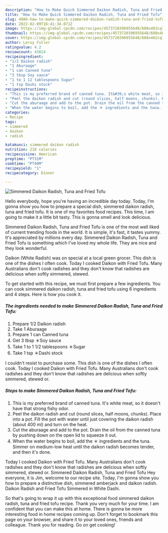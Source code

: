 ```yaml
---
description: "How to Make Quick Simmered Daikon Radish, Tuna and Fried Tofu"
title: "How to Make Quick Simmered Daikon Radish, Tuna and Fried Tofu"
slug: 4606-how-to-make-quick-simmered-daikon-radish-tuna-and-fried-tofu
date: 2022-02-09T16:41:34.071Z
image: https://img-global.cpcdn.com/recipes/4573720396955648/680x482cq70/simmered-daikon-radish-tuna-and-fried-tofu-recipe-main-photo.jpg
thumbnail: https://img-global.cpcdn.com/recipes/4573720396955648/680x482cq70/simmered-daikon-radish-tuna-and-fried-tofu-recipe-main-photo.jpg
cover: https://img-global.cpcdn.com/recipes/4573720396955648/680x482cq70/simmered-daikon-radish-tuna-and-fried-tofu-recipe-main-photo.jpg
author: Leroy Fuller
ratingvalue: 4.2
reviewcount: 43814
recipeingredient:
- "1/2 Daikon radish"
- "1 Aburaage"
- "1 can Canned tuna"
- "3 tbsp Soy sauce"
- "1 to 1 12 tablespoons Sugar"
- "1 tsp Dashi stock"
recipeinstructions:
- "This is my preferred brand of canned tuna. It&#39;s white meat, so it doesn&#39;t have that strong fishy odor."
- "Peel the daikon radish and cut (round slices, half moons, chunks). Place into a pot. Fill the pot with water until just covering the daikon radish (about 400 ml) and turn on the heat."
- "Cut the aburaage and add to the pot. Drain the oil from the canned tuna by pushing down on the open lid to squeeze it out."
- "When the water begins to boil, add the ＊ ingredients and the tuna. Simmer on medium-low heat until the daikon radish becomes tender, and then it&#39;s done."
categories:
- Recipe
tags:
- simmered
- daikon
- radish

katakunci: simmered daikon radish 
nutrition: 218 calories
recipecuisine: American
preptime: "PT31M"
cooktime: "PT40M"
recipeyield: "1"
recipecategory: Dinner

---
```



![Simmered Daikon Radish, Tuna and Fried Tofu](https://img-global.cpcdn.com/recipes/4573720396955648/680x482cq70/simmered-daikon-radish-tuna-and-fried-tofu-recipe-main-photo.jpg)

Hello everybody, hope you're having an incredible day today. Today, I'm gonna show you how to prepare a special dish, simmered daikon radish, tuna and fried tofu. It is one of my favorites food recipes. This time, I am going to make it a little bit tasty. This is gonna smell and look delicious.

Simmered Daikon Radish, Tuna and Fried Tofu is one of the most well liked of current trending foods in the world. It is simple, it's fast, it tastes yummy. It's appreciated by millions every day. Simmered Daikon Radish, Tuna and Fried Tofu is something which I've loved my whole life. They are nice and they look wonderful.

Daikon (White Radish) was on special at a local green grocer. This dish is one of the dishes I often cook. Today I cooked Daikon with Fried Tofu. Many Australians don&#39;t cook radishes and they don&#39;t know that radishes are delicious when softly simmered, stewed.


To get started with this recipe, we must first prepare a few ingredients. You can cook simmered daikon radish, tuna and fried tofu using 6 ingredients and 4 steps. Here is how you cook it.

<!--inarticleads1-->

##### The ingredients needed to make Simmered Daikon Radish, Tuna and Fried Tofu:

1. Prepare 1/2 Daikon radish
1. Take 1 Aburaage
1. Prepare 1 can Canned tuna
1. Get 3 tbsp ＊Soy sauce
1. Take 1 to 1 1/2 tablespoons ＊Sugar
1. Take 1 tsp ＊Dashi stock


I couldn&#39;t resist to purchase some. This dish is one of the dishes I often cook. Today I cooked Daikon with Fried Tofu. Many Australians don&#39;t cook radishes and they don&#39;t know that radishes are delicious when softly simmered, stewed or. 

<!--inarticleads2-->

##### Steps to make Simmered Daikon Radish, Tuna and Fried Tofu:

1. This is my preferred brand of canned tuna. It&#39;s white meat, so it doesn&#39;t have that strong fishy odor.
1. Peel the daikon radish and cut (round slices, half moons, chunks). Place into a pot. Fill the pot with water until just covering the daikon radish (about 400 ml) and turn on the heat.
1. Cut the aburaage and add to the pot. Drain the oil from the canned tuna by pushing down on the open lid to squeeze it out.
1. When the water begins to boil, add the ＊ ingredients and the tuna. Simmer on medium-low heat until the daikon radish becomes tender, and then it&#39;s done.


Today I cooked Daikon with Fried Tofu. Many Australians don&#39;t cook radishes and they don&#39;t know that radishes are delicious when softly simmered, stewed or. Simmered Daikon Radish, Tuna and Fried Tofu Hey everyone, it is Jim, welcome to our recipe site. Today, I&#39;m gonna show you how to prepare a distinctive dish, simmered amberjack and daikon radish. Daikon Radish and Fried Tofu Simmered in White Dashi. 

So that's going to wrap it up with this exceptional food simmered daikon radish, tuna and fried tofu recipe. Thank you very much for your time. I am confident that you can make this at home. There is gonna be more interesting food in home recipes coming up. Don't forget to bookmark this page on your browser, and share it to your loved ones, friends and colleague. Thank you for reading. Go on get cooking!
